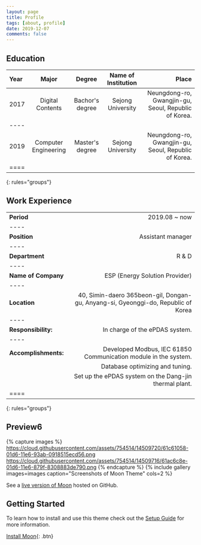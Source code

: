 ```yaml
---
layout: page
title: Profile
tags: [about, profile]
date: 2019-12-07
comments: false
---
```


## Education

| Year | Major | Degree | Name of Institution | Place |
|:------|:-------------:|:----------:|:--------------------:|----------------------------------------:|
| 2017 | Digital Contents | Bachor's degree | Sejong University | Neungdong-ro, Gwangjin-gu, Seoul, Republic of Korea. |
|----
| 2019 | Computer Engineering | Master's degree | Sejong University | Neungdong-ro, Gwangjin-gu, Seoul, Republic of Korea. |
|====
{: rules="groups"}


## Work Experience

|  |                                                  |
|:--------|-----------------------------------------------------------------------------------:|
| **Period** | 2019.08 ~ now |
|----
| **Position** | Assistant manager |
|----
| **Department** | R & D |
|----
| **Name of Company** | ESP (Energy Solution Provider) |
|----
| **Location** | 40, Simin-daero 365beon-gil, Dongan-gu, Anyang-si, Gyeonggi-do, Republic of Korea |
|----
| **Responsibility:** | In charge of the ePDAS system. |
|----
| **Accomplishments:** | Developed Modbus, IEC 61850 Communication module in the system. |
| | Database optimizing and tuning. |
| | Set up the ePDAS system on the Dang-jin thermal plant. | 
|====
{: rules="groups"}

## Preview6

{% capture images %}
    https://cloud.githubusercontent.com/assets/754514/14509720/61c61058-01d6-11e6-93ab-0918515ecd56.png
    https://cloud.githubusercontent.com/assets/754514/14509716/61ac6c8e-01d6-11e6-879f-8308883de790.png
{% endcapture %}
{% include gallery images=images caption="Screenshots of Moon Theme" cols=2 %}

See a [live version of Moon](http://taylantatli.github.io/Moon) hosted on GitHub.

## Getting Started

To learn how to install and use this theme check out the [Setup Guide](http://taylantatli.me/Moon/moon-theme/) for more information.
      
[Install Moon](https://github.com/TaylanTatli/Moon){: .btn}
